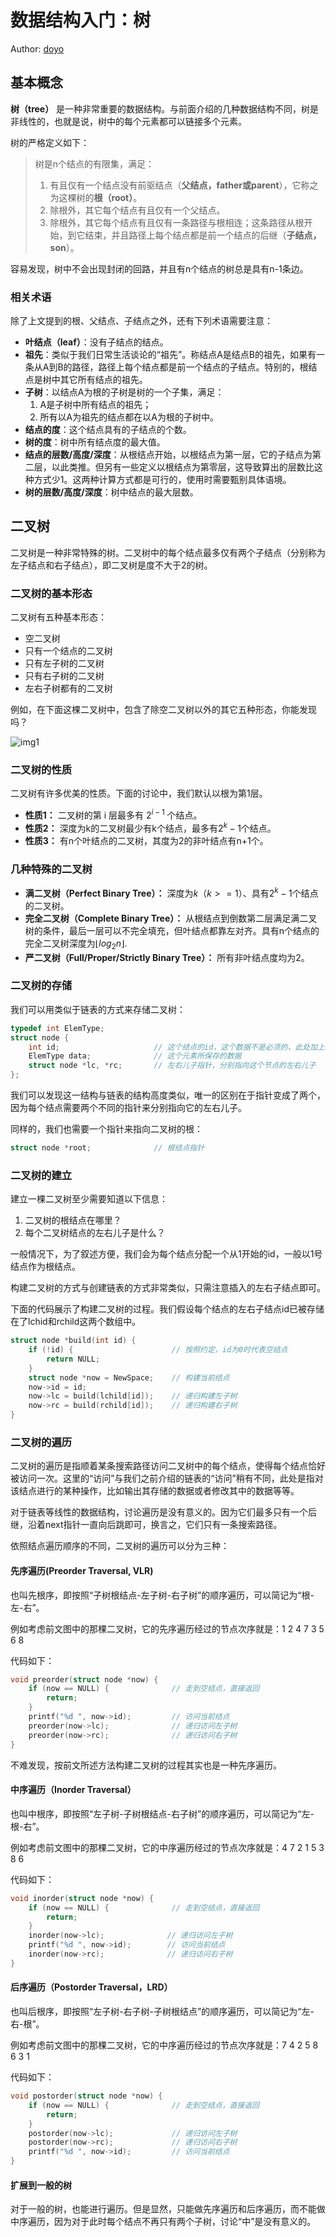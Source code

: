 # 数据结构入门：树

Author: [doyo](https://github.com/doyo2024)

## 基本概念

**树（tree）** 是一种非常重要的数据结构。与前面介绍的几种数据结构不同，树是非线性的，也就是说，树中的每个元素都可以链接多个元素。

树的严格定义如下：

> 树是n个结点的有限集，满足：
> 1. 有且仅有一个结点没有前驱结点（**父结点，father或parent**），它称之为这棵树的**根（root）**。
> 2. 除根外，其它每个结点有且仅有一个父结点。 
> 3. 除根外，其它每个结点有且仅有一条路径与根相连；这条路径从根开始，到它结束，并且路径上每个结点都是前一个结点的后继（**子结点，son**）。

容易发现，树中不会出现封闭的回路，并且有n个结点的树总是具有n-1条边。

### 相关术语

除了上文提到的根、父结点、子结点之外，还有下列术语需要注意：

* **叶结点（leaf）**：没有子结点的结点。
* **祖先**：类似于我们日常生活谈论的“祖先”。称结点A是结点B的祖先，如果有一条从A到B的路径，路径上每个结点都是前一个结点的子结点。特别的，根结点是树中其它所有结点的祖先。
* **子树**：以结点A为根的子树是树的一个子集，满足：
    1. A是子树中所有结点的祖先；
    2. 所有以A为祖先的结点都在以A为根的子树中。
* **结点的度**：这个结点具有的子结点的个数。
* **树的度**：树中所有结点度的最大值。
* **结点的层数/高度/深度**：从根结点开始，以根结点为第一层，它的子结点为第二层，以此类推。但另有一些定义以根结点为第零层，这导致算出的层数比这种方式少1。这两种计算方式都是可行的，使用时需要甄别具体语境。
* **树的层数/高度/深度**：树中结点的最大层数。

## 二叉树

二叉树是一种非常特殊的树。二叉树中的每个结点最多仅有两个子结点（分别称为左子结点和右子结点），即二叉树是度不大于2的树。

### 二叉树的基本形态

二叉树有五种基本形态：

* 空二叉树
* 只有一个结点的二叉树
* 只有左子树的二叉树
* 只有右子树的二叉树
* 左右子树都有的二叉树

例如，在下面这棵二叉树中，包含了除空二叉树以外的其它五种形态，你能发现吗？

![img1](/posts/image/ds_ex3/tree.png)

### 二叉树的性质

二叉树有许多优美的性质。下面的讨论中，我们默认以根为第1层。

* **性质1：** 二叉树的第 i 层最多有 $2^{i-1}$ 个结点。
* **性质2：** 深度为k的二叉树最少有k个结点，最多有$2^k-1$个结点。
* **性质3：** 有n个叶结点的二叉树，其度为2的非叶结点有n+1个。

### 几种特殊的二叉树

* **满二叉树（Perfect Binary Tree）：** 深度为$k（k >= 1）$、具有$2^k-1$个结点的二叉树。
* **完全二叉树（Complete Binary Tree）：** 从根结点到倒数第二层满足满二叉树的条件，最后一层可以不完全填充，但叶结点都靠左对齐。具有n个结点的完全二叉树深度为$\lfloor log_2n \rfloor$.
* **严二叉树（Full/Proper/Strictly Binary Tree）：** 所有非叶结点度均为2。

### 二叉树的存储

我们可以用类似于链表的方式来存储二叉树：

```c
typedef int ElemType;
struct node {
    int id;                     // 这个结点的id，这个数据不是必须的，此处加上id是为了方便理解
    ElemType data;              // 这个元素所保存的数据
    struct node *lc, *rc;       // 左右儿子指针，分别指向这个节点的左右儿子
};
```

我们可以发现这一结构与链表的结构高度类似，唯一的区别在于指针变成了两个，因为每个结点需要两个不同的指针来分别指向它的左右儿子。

同样的，我们也需要一个指针来指向二叉树的根：

```c
struct node *root;              // 根结点指针
```

### 二叉树的建立

建立一棵二叉树至少需要知道以下信息：

1. 二叉树的根结点在哪里？
2. 每个二叉树结点的左右儿子是什么？

一般情况下，为了叙述方便，我们会为每个结点分配一个从1开始的id，一般以1号结点作为根结点。

构建二叉树的方式与创建链表的方式非常类似，只需注意插入的左右子结点即可。

下面的代码展示了构建二叉树的过程。我们假设每个结点的左右子结点id已被存储在了lchid和rchild这两个数组中。

```c
struct node *build(int id) {
    if (!id) {                      // 按照约定，id为0时代表空结点
        return NULL;
    }
    struct node *now = NewSpace;    // 构建当前结点
    now->id = id;
    now->lc = build(lchild[id]);    // 递归构建左子树
    now->rc = build(rchild[id]);    // 递归构建右子树
}
```

### 二叉树的遍历

二叉树的遍历是指顺着某条搜索路径访问二叉树中的每个结点，使得每个结点恰好被访问一次。这里的“访问”与我们之前介绍的链表的“访问”稍有不同，此处是指对该结点进行的某种操作，比如输出其存储的数据或者修改其中的数据等等。

对于链表等线性的数据结构，讨论遍历是没有意义的。因为它们最多只有一个后继，沿着next指针一直向后跳即可，换言之，它们只有一条搜索路径。

依照结点遍历顺序的不同，二叉树的遍历可以分为三种：

#### 先序遍历(Preorder Traversal, VLR)

也叫先根序，即按照“子树根结点-左子树-右子树”的顺序遍历，可以简记为“根-左-右”。

例如考虑前文图中的那棵二叉树，它的先序遍历经过的节点次序就是：1 2 4 7 3 5 6 8

代码如下：

```c
void preorder(struct node *now) {   
    if (now == NULL) {              // 走到空结点，直接返回
        return;
    }
    printf("%d ", now->id);         // 访问当前结点
    preorder(now->lc);              // 递归访问左子树
    preorder(now->rc);              // 递归访问右子树
}
```

不难发现，按前文所述方法构建二叉树的过程其实也是一种先序遍历。

#### 中序遍历（Inorder Traversal）

也叫中根序，即按照“左子树-子树根结点-右子树”的顺序遍历，可以简记为“左-根-右”。

例如考虑前文图中的那棵二叉树，它的中序遍历经过的节点次序就是：4 7 2 1 5 3 8 6

代码如下：

```c
void inorder(struct node *now) {
    if (now == NULL) {              // 走到空结点，直接返回
        return;
    }
    inorder(now->lc);              // 递归访问左子树         
    printf("%d ", now->id);        // 访问当前结点
    inorder(now->rc);              // 递归访问右子树
}
```

#### 后序遍历（Postorder Traversal，LRD）

也叫后根序，即按照“左子树-右子树-子树根结点”的顺序遍历，可以简记为“左-右-根”。

例如考虑前文图中的那棵二叉树，它的中序遍历经过的节点次序就是：7 4 2 5 8 6 3 1

代码如下：

```c
void postorder(struct node *now) {
    if (now == NULL) {              // 走到空结点，直接返回
        return;
    }
    postorder(now->lc);             // 递归访问左子树
    postorder(now->rc);             // 递归访问右子树
    printf("%d ", now->id);         // 访问当前结点
}
```

#### 扩展到一般的树

对于一般的树，也能进行遍历。但是显然，只能做先序遍历和后序遍历，而不能做中序遍历，因为对于此时每个结点不再只有两个子树，讨论“中”是没有意义的。

